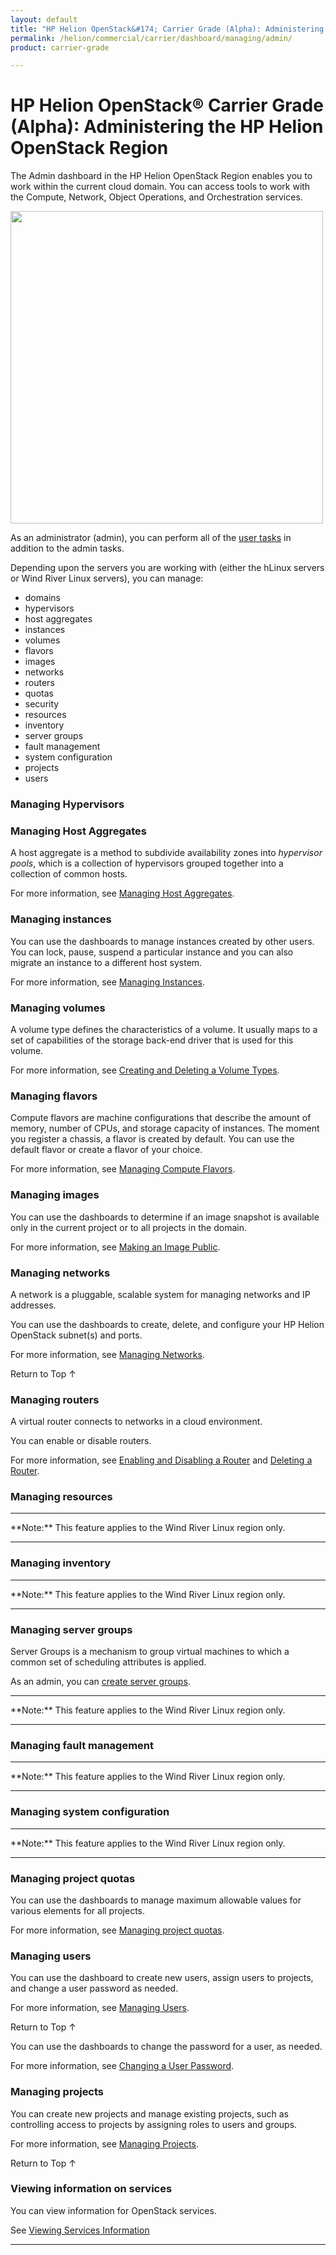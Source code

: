```yaml
---
layout: default
title: "HP Helion OpenStack&#174; Carrier Grade (Alpha): Administering the HP Helion OpenStack Region"
permalink: /helion/commercial/carrier/dashboard/managing/admin/
product: carrier-grade

---
```

<!--UNDER REVISION-->

<script>

function PageRefresh {
onLoad="window.refresh"
}

PageRefresh();

</script>

<!-- <p style="font-size: small;"> <a href="/helion/commercial/carrier/ga1/install/">&#9664; PREV</a> | <a href="/helion/commercial/carrier/ga1/install-overview/">&#9650; UP</a> | <a href="/helion/commercial/carrier/ga1/">NEXT &#9654;</a></p> -->

# HP Helion OpenStack&#174; Carrier Grade (Alpha): Administering the HP Helion OpenStack Region

The Admin dashboard in the HP Helion OpenStack Region enables you to work within the current cloud domain. You can access tools to work with the Compute, Network, Object Operations, and Orchestration services.

<img src="media/HorizonUI_Admin_beta" alt="" width="500" />

As an administrator (admin), you can perform all of the [user tasks](/helion/commercial/carrier/dashboard/managing/nonadmin/) in addition to the admin tasks.

Depending upon the servers you are working with (either the hLinux servers or Wind River Linux servers), you can manage:

* domains
* hypervisors
* host aggregates
* instances
* volumes
* flavors
* images
* networks
* routers
* quotas
* security
* resources
* inventory
* server groups
* fault management
* system configuration
* projects
* users



### Managing Hypervisors ###



### Managing Host Aggregates ###

A host aggregate is a method to subdivide availability zones into *hypervisor pools*, which is a collection of hypervisors grouped together into a collection of common hosts.

For more information, see [Managing Host Aggregates](/helion/commercial/carrier/dashboard/managing/aggregates/).

### Managing instances ###

You can use the dashboards to manage instances created by other users. You can lock, pause, suspend a particular instance and you can also migrate an instance to a different host system.

For more information, see [Managing Instances](/helion/commercial/carrier/dashboard/instances/).

### Managing volumes

A volume type defines the characteristics of a volume. It usually maps to a set of capabilities of the storage back-end driver that is used for this volume. 

For more information, see [Creating and Deleting a Volume Types](/helion/commercial/carrier/dashboard/managing/volume/admin/).

### Managing flavors

Compute flavors are machine configurations that describe the amount of memory, number of CPUs, and storage capacity of instances. The moment you register a chassis, a flavor is created by default. You can use the default flavor or create a flavor of your choice.

For more information, see [Managing Compute Flavors](/helion/commercial/carrier/dashboard/managing/flavors/).

### Managing images ###

You can use the dashboards to determine if an image snapshot is available only in the current project or to all projects in the domain. 

For more information, see [Making an Image Public](/helion/commercial/carrier/dashboard/managing/images/public/).


### Managing networks ###

A network is a pluggable, scalable system for managing networks and IP addresses.

You can use the dashboards to create, delete, and configure your HP Helion OpenStack subnet(s) and ports.

For more information, see [Managing Networks](/helion/commercial/carrier/dashboard/managing/networks/).

<a href="#top" style="padding:14px 0px 14px 0px; text-decoration: none;"> Return to Top &#8593; </a>

### Managing routers

A virtual router connects to networks in a cloud environment.

You can enable or disable routers.

For more information, see [Enabling and Disabling a Router](/helion/commercial/carrier/dashboard/managing/router/admin/enable/) and [Deleting a Router](/helion/commercial/carrier/dashboard/managing/router/admin/enable/).

### Managing resources

<hr>
**Note:** This feature applies to the Wind River Linux region only.
<hr>

### Managing inventory

<hr>
**Note:** This feature applies to the Wind River Linux region only.
<hr>

### Managing server groups

Server Groups is a mechanism to group virtual machines to which a common set of scheduling attributes is applied.

As an admin, you can [create server groups](/helion/commercial/carrier/dashboard/managing/groups/create/).

<hr>
**Note:** This feature applies to the Wind River Linux region only.
<hr>

### Managing fault management

<hr>
**Note:** This feature applies to the Wind River Linux region only.
<hr>

### Managing system configuration

<hr>
**Note:** This feature applies to the Wind River Linux region only.
<hr>

### Managing project quotas ###

You can use the dashboards to manage maximum allowable values for various elements for all projects.

For more information, see [Managing project quotas](/helion/commercial/carrier/dashboard/managing/quotas/).


### Managing users ###

You can use the dashboard to create new users, assign users to projects, and change a user password as needed.

For more information, see [Managing Users](/helion/commercial/carrier/dashboard/managing/users/).

<a href="#top" style="padding:14px 0px 14px 0px; text-decoration: none;"> Return to Top &#8593; </a>

You can use the dashboards to change the password for a user, as needed. 

For more information, see [Changing a User Password](/helion/commercial/carrier/dashboard/managing/users/password/change/).


### Managing projects ###

You can create new projects and manage existing projects, such as controlling access to projects by assigning roles to users and groups.

For more information, see [Managing Projects](/helion/commercial/carrier/dashboard/managing/projects/).

<a href="#top" style="padding:14px 0px 14px 0px; text-decoration: none;"> Return to Top &#8593; </a>




<!-- Not  in UI yet
### Managing roles ###

You can use the dashboard to define user roles that can be used to control access to projects and domains. 

For more information, see [Managing Roles](/helion/commercial/carrier/dashboard/managing/roles/).

<a href="#top" style="padding:14px 0px 14px 0px; text-decoration: none;"> Return to Top &#8593; </a>
-->



### Viewing information on services

You can view information for OpenStack services.

See [Viewing Services Information](/helion/commercial/carrier/dashboard/managing/system-info/)


----
